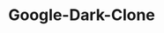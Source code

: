 # Google-Dark-Clone
<div align= center>
  <img src"https://user-images.githubusercontent.com/75847604/189360901-de2373fd-0c14-4fe7-9fd2-6308f181a918.png" width=600 />
</div>
